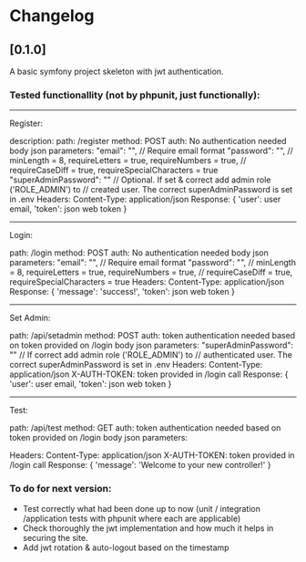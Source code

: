 # Changelog

## [0.1.0]
A basic symfony project skeleton with jwt authentication.

### Tested functionallity (not by phpunit, just functionally):

****************
Register:

description: 
path: /register
method: POST
auth: No authentication needed
body json parameters:
    "email": "",                    // Require email format
    "password": "",                 // minLength = 8, requireLetters = true, requireNumbers = true,
                                    // requireCaseDiff = true, requireSpecialCharacters = true
    "superAdminPassword": ""        // Optional. If set & correct add admin role ('ROLE_ADMIN') to 
                                    // created user. The correct superAdminPassword is set in .env
Headers:
    Content-Type: application/json
Response:
    {
        'user': user email,
        'token': json web token
    }


****************
Login:

path: /login
method: POST
auth: No authentication needed
body json parameters:
    "email": "",                    // Require email format
    "password": "",                 // minLength = 8, requireLetters = true, requireNumbers = true,
                                    // requireCaseDiff = true, requireSpecialCharacters = true
Headers:
    Content-Type: application/json
Response:
    {
        'message': 'success!',
        'token': json web token
    }

****************
Set Admin:

path: /api/setadmin
method: POST
auth: token authentication needed based on token provided on /login
body json parameters:
    "superAdminPassword": ""        // If correct add admin role ('ROLE_ADMIN') to 
                                    // authenticated user. The correct superAdminPassword is set in .env
Headers:
    Content-Type: application/json
    X-AUTH-TOKEN: token provided in /login call
Response:
    {
        'user': user email,
        'token': json web token
    }

****************
Test:

path: /api/test
method: GET
auth: token authentication needed based on token provided on /login
body json parameters:
    
Headers:
    Content-Type: application/json
    X-AUTH-TOKEN: token provided in /login call
Response:
    {
        'message': 'Welcome to your new controller!'
    }

### To do for next version:

- Test correctly what had been done up to now (unit / integration /application tests with phpunit where each are applicable)
- Check thoroughly the jwt implementation and how much it helps in securing the site.
- Add jwt rotation & auto-logout based on the timestamp


